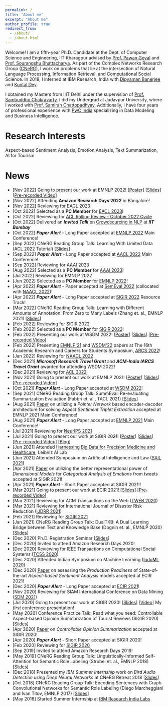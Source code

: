 ```yaml
---
permalink: /
title: "About me"
excerpt: "About me"
author_profile: true
redirect_from: 
  - /about/
  - /about.html
---
```


Welcome! I am a fifth-year Ph.D. Candidate at the Dept. of Computer Science and Engineering, IIT Kharagpur advised by [Prof. Pawan Goyal](http://cse.iitkgp.ac.in/~pawang/) and [Prof. Sourangshu Bhattacharya](http://cse.iitkgp.ac.in/~sourangshu/). As part of the Complex Networks Research Group ([CNeRG](https://cnerg-iitkgp.github.io/)), I work on problems that lie at the intersection of Natural Language Processing, Information Retrieval, and Computational Social Science. In 2018, I interned at IBM Research, India with [Dipyaman Banerjee](https://scholar.google.co.in/citations?user=zFoDxz8AAAAJ&hl=en) and [Kuntal Dey](https://scholar.google.com/citations?user=IlC2GRUAAAAJ&hl=en).

I obtained my Masters from IIIT Delhi under the supervision of [Prof. Sambuddho Chakravarty](https://sites.google.com/site/sambuddhochakravarty/home?authuser=0). I did my Undergrad at Jadavpur University, where I worked with [Prof. Samiran Chattopadhyay](http://www.jaduniv.edu.in/profile.php?uid=615). Additionally, I have four years of professional experience with [PwC India](https://www.pwc.in/) specializing in Data Modeling and Business Intelligence.

Research Interests
======
Aspect-based Sentiment Analysis, Emotion Analysis, Text Summarization, AI for Tourism

News
======
<ul class="smallFont">
  <li> [Nov 2022] Going to present our work at EMNLP 2022! [<a href="/files/pdf/research/ECTSum_EMNLP2022_Poster.pdf">Poster</a>] [<a href="https://docs.google.com/presentation/d/e/2PACX-1vTGUke-pXTT9MtbVOJCuO_A7Lnaeex7LBkLAY6uxPVEGZ5l6mqvHkENADlPd9lMHXCkZCQMQSgZJFpN/pub?start=true&loop=false&delayms=3000">Slides</a>] [<a href="https://drive.google.com/file/d/1DW2i2ApgiE6V7ViiayX5zdJSRXdAEbsy/view?usp=sharing">Pre-recorded Video</a>] </li>
  <li> [Nov 2022] Attending <b>Amazon Research Days 2022</b> in Bangalore! </li>
  <li> [Nov 2022] Reviewing for EACL 2023 </li>
  <li> [Oct 2022] Selected as a <b>PC Member</b> for <a href="https://2023.eacl.org/">EACL 2023</a>! </li>
  <li> [Oct 2022] Reviewing for <a href="https://openreview.net/group?id=aclweb.org/ACL/ARR/2022/October"> ACL Rolling Review - October 2022 Cycle </a> </li>
  <li> [Oct 2022] Delivered an <b><i>Invited Talk</i></b> on <a href="https://docs.google.com/presentation/d/e/2PACX-1vT7-BFv5OyNeT1iFBqReP2h8OBBc6bSDxeO02a5dyLcjqGa5U2omRgIece1wilv8RWvfyC3Vf0HzCzn/pub?start=true&loop=false&delayms=10000">Crowdsourcing in NLP</a> at <b><i>IIT Bombay</i></b></li>
  <li> [Oct 2022] <b><i>Paper Alert</i></b> - Long Paper accepted at <a href="https://2022.emnlp.org/">EMNLP 2022</a> Main Conference! </li>
  <li> [Sep 2022] CNeRG Reading Group Talk: Learning With Limited Data (ACL 2022 Tutorial) [<a href="https://docs.google.com/presentation/d/e/2PACX-1vRZSiVF_oJqRl2hKRGSR9xeQw_j8kd4dbJ3g2-sHr1uyerUT-PzPXdBt4RYQLdcjA/pub?start=true&loop=false&delayms=5000">Slides</a>] </li>
  <li> [Sep 2022] <b><i>Paper Alert</i></b> - Long Paper accepted at <a href="https://www.aacl2022.org/">AACL 2022</a> Main Conference! </li>
  <li> [Sep 2022] Reviewing for AAAI 2023 </li>
  <li> [Aug 2022] Selected as a <b>PC Member</b> for <a href="https://aaai.org/Conferences/AAAI-23/">AAAI 2023</a>! </li>
  <li> [Jul 2022] Reviewing for EMNLP 2022 </li>
  <li> [Jun 2022] Selected as a <b>PC Member</b> for <a href="https://2022.emnlp.org/">EMNLP 2022</a>! </li>
  <li> [Apr 2022] <b><i>Paper Alert</i></b> - Paper accepted at <a href="https://semeval.github.io/SemEval2022/">SemEval 2022</a> (collocated with <a href="https://2022.naacl.org/">NAACL 2022</a>)! </li>
  <li> [Apr 2022] <b><i>Paper Alert</i></b> - Long Paper accepted at <a href="https://sigir.org/sigir2022/call-for-resource-papers/">SIGIR 2022</a> Resource Track! </li>
  <li> [Mar 2022] CNeRG Reading Group Talk: Learning with Different Amounts of  Annotation: From Zero to Many Labels (Zhang et. al., EMNLP 2021) [<a href="https://docs.google.com/presentation/d/e/2PACX-1vTu8slBnjM_SFfCzf-upZMfJPJ8es1Tz-GSu8IcS7TcLTUXGdg746s2zsZfJsmVVg/pub?start=true&loop=false&delayms=3000">Slides</a>] </li>
  <li> [Feb 2022] Reviewing for SIGIR 2022 </li>
  <li> [Feb 2022] Selected as a <b>PC Member</b> for <a href="https://sigir.org/sigir2022/">SIGIR 2022</a>! </li>
  <li> [Feb 2022] Presenting our work at WSDM 2022! [<a href="/files/pdf/research/MTLTS_WSDM2022_fp870_Poster.pdf">Poster</a>] [<a href="https://docs.google.com/presentation/d/e/2PACX-1vRErrVbF5LqEE1oM2OO_mcvbgKc2nSoOjZ42WLx9ckwiQ-jc4ZKM-JJlH4nKf3VkUL5Q71tMvplc-O-/pub?start=false&loop=false&delayms=10000">Slides</a>] [<a href="https://files.atypon.com/acm/cd7aa8b12948edfbb3d9260b4d706c7c">Pre-recorded Video</a>] </li>
  <li> [Feb 2022] Presenting <a href="/talks/2022-02-11-seminar-03">EMNLP'21</a> and <a href="/talks/2022-02-11-seminar-04">WSDM'22</a> papers at The 16th Academic Research and Careers for Students Symposium, <a href="https://event.india.acm.org/ARCS/">ARCS 2022</a>! </li>
  <li> [Jan 2022] Reviewing for <a href="https://2022.naacl.org/">NAACL 2022</a> </li>
  <li> [Dec 2021] <b><i>Microsoft Research Travel Grant</i></b> and <b><i>ACM-India IARCS Travel Grant</i></b> awarded for attending WSDM 2022! </li>
  <li> [Dec 2021] Reviewing for <a href="https://www.2022.aclweb.org/">ACL 2022</a> </li>
  <li> [Nov 2021] Going to present our work at EMNLP 2021! [<a href="/files/pdf/research/PASTE_EMNLP2021_Poster.pdf">Poster</a>] [<a href="https://docs.google.com/presentation/d/e/2PACX-1vQ3W4tGs6iSBfhxtr4FX6qccGqucRlYSkPyqJfhoQtZt7iZbIFXe06oy7J-vMvRbNLIyj0PzSRfh8GB/pub?start=false&loop=false&delayms=10000">Slides</a>] [<a href="https://drive.google.com/file/d/1ugghVluFXIP_xpIDKlp4VsivXODgt2RI/view?usp=sharing">Pre-recorded Video</a>] </li>
  <li> [Oct 2021] <b><i>Paper Alert</i></b> - Long Paper accepted at <a href="https://www.wsdm-conference.org/2022/">WSDM 2022</a>! </li>
  <li> [Sep 2021] CNeRG Reading Group Talk: SummEval: Re-evaluating Summarization Evaluation (Fabbri et. al., TACL 2021) [<a href="https://docs.google.com/presentation/d/e/2PACX-1vTbmzIu7TBEyZvRoZZWSvuNqjQsoAckhWd_7K4rtrKNFTjHTD7RQWhEfanTajUtb4-5eW22Svpt7HnN/pub?start=false&loop=false&delayms=3000">Slides</a>] </li>
  <li> [Aug 2021] <a href="/files/pdf/research/c05.pdf">Paper</a> on utilizing a <i>Pointer Network</i> based encoder-decoder architecture for solving <i>Aspect Sentiment Triplet Extraction</i> accepted at EMNLP 2021 Main Conference! </li>
  <li> [Aug 2021] <b><i>Paper Alert</i></b> - Long Paper accepted at <a href="https://2021.emnlp.org/papers">EMNLP 2021</a> Main Conference! </li>
  <li> [Jul 2021] Reviewing for <a href="https://nips.cc/">NeurIPS 2021</a> </li>
  <li> [Jul 2021] Going to present our work at SIGIR 2021! [<a href="/files/pdf/research/VADEC_SIGIR2021_Poster.pdf">Poster</a>] [<a href="https://docs.google.com/presentation/d/e/2PACX-1vQpnzCkBpsfsG5ah-KKegGFc90IwTHZiLkzB76kUXlrmrz7m-6JnWl3-uTfoFs-LsNVbmPE2JqAXdHT/pub?start=false&loop=false&delayms=3000">Slides</a>] [<a href="https://files.atypon.com/acm/a419079f7fed8d5a4e1e8cf5553b7139">Pre-recorded Video</a>] [<a href="/posts/2021/07-c04-sigir21">Blog</a>] </li>
  <li> [Jun 2021] Attended <a href="https://leibniz-ai-lab.de/?etn=upcoming-events/">Harnessing Big Data for Precision Medicine and Healthcare</a>, Leibniz AI Lab </li>
  <li> [Jun 2021] Attended Symposium on Artificial Intelligence and Law (<a href="https://sites.google.com/view/sail-2021/">SAIL 2021</a>) </li>
  <li> [Apr 2021] <a href="/files/pdf/research/c04.pdf">Paper</a> on utilizing the better representational power of <i> Dimensional Models </i> for <i> Categorical Analysis of Emotions </i> from tweets accepted at SIGIR 2021! </li>
  <li> [Apr 2021] <b><i>Paper Alert</i></b> - Short Paper accepted at SIGIR 2021!! </li>
  <li> [Mar 2021] Going to present our work at ECIR 2021! [<a href="https://docs.google.com/presentation/d/e/2PACX-1vSA0cnc7YFzkoyj2sQRn7eg6EJjO9IY33Rh1csHfJr1XuEKxRqx3IBHigfTb5bLa8uFeXlxQdK7R6hM/pub?start=false&loop=false&delayms=3000">Slides</a>] [<a href="https://drive.google.com/file/d/1_Nb4dZpG3c8CjNq1l6DtHk75n-5xQOi-/view?usp=sharing">Pre-recorded Video</a>] </li>
  <li> [Mar 2021] Reviewing for ACM Transactions on the Web (<a href="https://dl.acm.org/journal/tweb/">TWEB 2020</a>) </li>
  <li> [Mar 2021] Reviewing for International Journal of Disaster Risk Reduction (<a href="https://www.journals.elsevier.com/international-journal-of-disaster-risk-reduction">IJDRR 2021</a>) </li>
  <li> [Feb 2021] Reviewing for <a href="https://sigir.org/sigir2021/">SIGIR 2021</a> </li>
  <li> [Jan 2021] CNeRG Reading Group Talk: DualTKB: A Dual Learning Bridge between Text and Knowledge Base (Dognin et. al., EMNLP 2020) [<a href="https://docs.google.com/presentation/d/e/2PACX-1vTtOUPtoTv1hjIskPlHqz3h3QCmoZ47sCGFkkaoyvsxo4bWli9oRVWOGlKC3tYdlP3cxih8Q4daS9Yg/pub?start=false&loop=false&delayms=3000">Slides</a>] </li>
  <li> [Dec 2020] Ph.D. Registration Seminar [<a href="https://docs.google.com/presentation/d/e/2PACX-1vTPWw3MBpjn-ZwybaC5KC2s7OZi5fwoIPMSf78yNuUlW2kR9Bopp_NDysfVHfdrtE7v_m1VKue47j2o/pub?start=false&loop=false&delayms=3000">Slides</a>] </li>
  <li> [Dec 2020] Invited to attend Amazon Research Days 2020! </li>
  <li> [Dec 2020] Reviewing for IEEE Transactions on Computational Social Systems (<a href="https://ieeexplore.ieee.org/xpl/RecentIssue.jsp?punumber=6570650">TCSS 2020</a>) </li>
  <li> [Dec 2020] Attended Indian Symposium on Machine Learning (<a href="https://labs.iitgn.ac.in/datascience/indoml/">IndoML 2020</a>) </li>
  <li> [Dec 2020] <a href="/files/pdf/research/c03.pdf">Paper</a> on assessing the <i> Production Readiness </i> of State-of-the-art <i> Aspect-based Sentiment Analysis </i> models accepted at ECIR 2021! </li>
  <li> [Dec 2020] <b><i>Paper Alert</i></b> - Long Paper accepted at <a href="https://www.ecir2021.eu/">ECIR 2021</a>! </li>
  <li> [Nov 2020] Reviewing for SIAM International Conference on Data Mining (<a href="https://www.siam.org/conferences/cm/conference/sdm21">SDM 2021</a>) </li>
  <li> [Jul 2020] Going to present our work at SIGIR 2020! [<a href="https://docs.google.com/presentation/d/e/2PACX-1vT-oaf6d6ISese7sXIYtpQZYxILEjnsP4L2ZTqHGmeg235De_dzfaCJNDOMkGzzFuxFlS_WDB4bBJzX/pub?start=false&loop=false&delayms=3000">Slides</a>] [<a href="https://dl.acm.org/doi/abs/10.1145/3397271.3401269">Video</a>] My <i> first </i> conference presentation! </li>
  <li> [May 2020] Conference Practice Talk: Read what you need: Controllable Aspect-based Opinion Summarization of Tourist Reviews (SIGIR 2020) [<a href="https://docs.google.com/presentation/d/e/2PACX-1vT-oaf6d6ISese7sXIYtpQZYxILEjnsP4L2ZTqHGmeg235De_dzfaCJNDOMkGzzFuxFlS_WDB4bBJzX/pub?start=false&loop=false&delayms=3000">Slides</a>] </li>
  <li> [Apr 2020] <a href="/files/pdf/research/c02.pdf">Paper</a> on <i>Controllable Opinion Summarization</i> accepted at SIGIR 2020! </li>
  <li> [Apr 2020] <b><i>Paper Alert</i></b> - Short Paper accepted at SIGIR 2020! </li>
  <li> [Feb 2020] Reviewing for <a href="https://sigir.org/sigir2020/">SIGIR 2020</a> </li>
  <li> [Sep 2019] Invited to attend Amazon Research Days 2019! </li>
  <li> [May 2019] CNeRG Reading Group Talk: Linguistically-Informed Self-Attention for Semantic Role Labeling (Strubel et. al., EMNLP 2018) [<a href="https://docs.google.com/presentation/d/e/2PACX-1vR308wHtYIzPVuO1pRcwbqSTxbHmacEXwIwMRny48PE4aVWbrK9RGNjV-FXFQ3A4A/pub?start=false&loop=false&delayms=3000">Slides</a>] </li>
  <li> [Dec 2018] Presented my <i> IBM Summer Internship </i> work on <i> Bird Audio Detection using Deep Neural Networks </i> at CNeRG Retreat 2018 [<a href="https://docs.google.com/presentation/d/e/2PACX-1vRIY1ctokV6132RtxxDSe9SaoT7LjhiWQFy1Tl_MbPbZMLTe9lph-psntVlESewfK_4yA3XUaXcv-QI/pub?start=false&loop=false&delayms=3000">Slides</a>] </li>
  <li> [Oct 2018] CNeRG Reading Group Talk: Encoding Sentences with Graph Convolutional Networks for Semantic Role Labeling (Diego Marcheggiani and Ivan Titov, EMNLP 2017) [<a href="https://diegma.github.io/slides/EMNLP17_slides.pdf">Slides</a>] </li>
  <li> [May 2018] Started Summer Internship at <a href="https://www.research.ibm.com/labs/india/">IBM Research India Labs</a> </li>
</ul>
